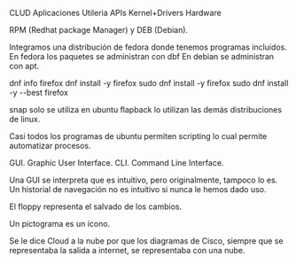 CLUD
Aplicaciones
Utileria
APIs
Kernel+Drivers
Hardware

RPM (Redhat package Manager) y DEB (Debian).

Integramos una distribución de fedora donde tenemos programas incluídos.
En fedora los paquetes se administran con dbf
En debian se administran con apt.

dnf info firefox
dnf install -y firefox
sudo dnf install -y firefox
sudo dnf install -y --best firefox

snap solo se utiliza en ubuntu
flapback lo utilizan las demás distribuciones de linux.

Casi todos los programas de ubuntu permiten scripting lo cual permite automatizar procesos.

GUI. Graphic User Interface.
CLI. Command Line Interface.

Una GUI se interpreta que es intuitivo, pero originalmente, tampoco lo es. Un historial de navegación no es intuitivo si nunca le hemos dado uso.

El floppy representa el salvado de los cambios.

Un pictograma es un ícono.

Se le dice Cloud a la nube por que los diagramas de Cisco, siempre que se representaba la salida a internet, se representaba con una nube.